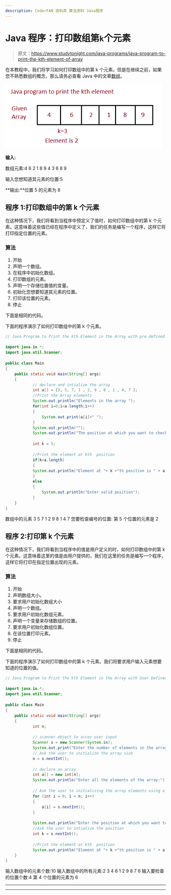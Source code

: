 ```yaml
---
description: CoderFAN 资料库 算法资料 Java程序
---
```


# Java 程序：打印数组第`k`个元素

> 原文：<https://www.studytonight.com/java-programs/java-program-to-print-the-kth-element-of-array>

在本教程中，我们将学习如何打印数组中的第 k 个元素。但是在继续之前，如果您不熟悉数组的概念，那么请务必查看 Java 中的文章[数组](https://www.studytonight.com/java/array.php)。

![](img/3646ee2b1511209b7466a6c760773f95.png)

**输入:**

数组元素:4 6 2 1 8 9 4 3 6 8 9

输入您想知道其元素的位置:5

**输出:**位置 5 的元素为 8

## 程序 1:打印数组中的第 k 个元素

在这种情况下，我们将看到当程序中预定义了值时，如何打印数组中的第 k 个元素。这意味着这些值已经在程序中定义了，我们的任务是编写一个程序，这样它将打印指定位置的元素。

### 算法

1.  开始
2.  声明一个数组。
3.  在程序中初始化数组。
4.  打印数组的元素。
5.  声明一个存储位置值的变量。
6.  初始化您想要知道其元素的位置。
7.  打印该位置的元素。
8.  停止

下面是相同的代码。

下面的程序演示了如何打印数组中的第 k 个元素。

```java
// Java Program to Print the kth Element in the Array with pre defined elements

import java.io.*; 
import java.util.Scanner; 

public class Main 
{ 
    public static void main(String[] args) 
    { 
            // declare and intialize the array 
            int a[] = {3, 5, 7, 1 , 2, 9 , 8 , 1 , 4, 7 };
            //Print the Array elements
            System.out.println("Elements in the array ");
            for(int i=0;i<a.length;i++)
            {
                System.out.print(a[i]+" ");
            }
            System.out.println("");
            System.out.println("The position at which you want to check number:"); 

            int k = 5;

            //Print the element at kth  position 
            if(k<a.length)
            {
            System.out.println("Element at "+ k +"th position is " + a[k - 1]); 
            }
            else
            {
                System.out.println("Enter valid position");
            }
    } 
}
```

数组中的元素
3 5 7 1 2 9 8 1 4 7
您要检查编号的位置:
第 5 个位置的元素是 2

## 程序 2:打印第 k 个元素

在这种情况下，我们将看到当程序中的值是用户定义的时，如何打印数组中的第 k 个元素。这意味着这里的值是由用户提供的，我们在这里的任务是编写一个程序，这样它将打印在指定位置出现的元素。

### 算法

1.  开始
2.  声明数组大小。
3.  要求用户初始化数组大小
4.  声明一个数组。
5.  要求用户初始化数组元素。
6.  声明一个变量来存储数组的位置。
7.  要求用户初始化数组位置。
8.  在该位置打印元素。
9.  停止

下面是相同的代码。

下面的程序演示了如何打印数组中的第 k 个元素。我们将要求用户输入元素想要知道的位置的值。

```java
// Java Program to Print the kth Element in the Array with User Defined elements

import java.io.*; 
import java.util.Scanner; 

public class Main 
{ 
    public static void main(String[] args) 
    { 
            int n; 

            // scanner object to acces user input 
            Scanner s = new Scanner(System.in); 
            System.out.print("Enter the number of elements in the array:"); 
            // Ask the user to initialize the array size
            n = s.nextInt(); 

            // declare an array 
            int a[] = new int[n]; 
            System.out.println("Enter all the elements of the array:"); 

            // Ask the user to initializing the array elements using a for loop
            for (int i = 0; i < n; i++) 
            { 
                a[i] = s.nextInt(); 
            } 

            System.out.println("Enter the position at which you want to check number:"); 
            //Ask the user to intialize the position
            int k = s.nextInt(); 

            //Print the element at kth  position 
            System.out.println("Element at "+ k +"th position is " + a[k - 1]); 
    } 
}
```

输入数组中的元素个数:10
输入数组中的所有元素:2 3 4 6 1 2 9 8 7 6
输入要检查的位置个数:4
第 4 个位置的元素为 6

* * *

* * *